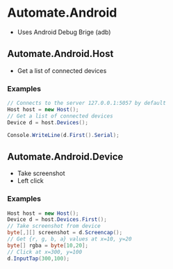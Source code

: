 # Automate.Android
- Uses Android Debug Brige (adb)

## Automate.Android.Host
- Get a list of connected devices

### Examples
~~~cs
// Connects to the server 127.0.0.1:5057 by default
Host host = new Host();
// Get a list of connected devices
Device d = host.Devices();

Console.WriteLine(d.First().Serial);
~~~


## Automate.Android.Device
- Take screenshot
- Left click

### Examples
~~~cs
Host host = new Host();
Device d = host.Devices.First();
// Take screenshot from device
byte[,][] screenshot = d.Screencap();
// Get {r, g, b, a} values at x=10, y=20
byte[] rgba = byte[10,20];
// Click at x=300, y=100
d.InputTap(300,100);
~~~

